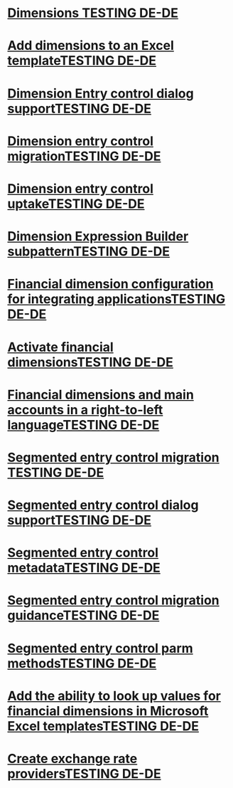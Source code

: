 # [Dimensions TESTING DE-DE](dimensions.md)
# [Add dimensions to an Excel templateTESTING DE-DE](dimensions-overview.md)
# [Dimension Entry control dialog supportTESTING DE-DE](dimension-entry-control-dialog-support.md)
# [Dimension entry control migrationTESTING DE-DE ](dimension-entry-control-migration.md)
# [Dimension entry control uptakeTESTING DE-DE](dimension-entry-control-uptake.md)
# [Dimension Expression Builder subpatternTESTING DE-DE](dimension-expression-builder-subpattern.md)
# [Financial dimension configuration for integrating applicationsTESTING DE-DE](financial-dimension-configuration-integration.md)
# [Activate financial dimensionsTESTING DE-DE](activate-financial-dimensions.md)
# [Financial dimensions and main accounts in a right-to-left languageTESTING DE-DE](financial-dimensions-main-accounts-right-left-language.md)
# [Segmented entry control migration TESTING DE-DE](segmented-entry-control-conversion.md)
# [Segmented entry control dialog supportTESTING DE-DE](segmented-entry-control-dialog-support.md)
# [Segmented entry control metadataTESTING DE-DE](segmented-entry-control-metadata-specification.md)
# [Segmented entry control migration guidanceTESTING DE-DE](segmented-entry-control-migration-guidance.md)
# [Segmented entry control parm methodsTESTING DE-DE](segmented-entry-control-parm-method-specification.md)
# [Add the ability to look up values for financial dimensions in Microsoft Excel templatesTESTING DE-DE](add-dimensions-excel-templates.md)
# [Create exchange rate providersTESTING DE-DE](create-exchange-rate-providers.md)

